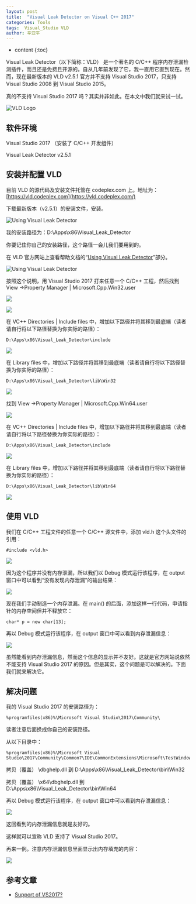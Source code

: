```yaml
---
layout: post
title:  "Visual Leak Detector on Visual C++ 2017"
categories: Tools
tags:  Visual_Studio VLD
author: 辛亚平
---
```


* content
{:toc}

Visual Leak Detector（以下简称：VLD） 是一个著名的 C/C++ 程序内存泄漏检测插件，而且还是免费且开源的。自从几年前发现了它，我一直用它直到现在。然而，现在最新版本的 VLD v2.5.1 官方并不支持 Visual Studio 2017，只支持 Visual Studio 2008 到 Visual Studio 2015。

真的不支持 Visual Studio 2017 吗？其实并非如此。在本文中我们就来试一试。

![VLD Logo](/attachment/daily/2017/1003/VLD_VC2017/VLD_Logo.png)



## 软件环境

Visual Studio 2017 （安装了 C/C++ 开发组件）

Visual Leak Detector v2.5.1

## 安装并配置 VLD

目前 VLD 的源代码及安装文件托管在 codeplex.com 上。地址为：[https://vld.codeplex.com](https://vld.codeplex.com/)

下载最新版本（v2.5.1）的安装文件，安装。

![Using Visual Leak Detector](/attachment/daily/2017/1003/VLD_VC2017/A01-01.png)


我的安装路径为：D:\Apps\x86\Visual_Leak_Detector

你要记住你自己的安装路径，这个路径一会儿我们要用到的。


在 VLD 官方网站上查看帮助文档的“[Using Visual Leak Detector](https://vld.codeplex.com/wikipage?title=Using%20Visual%20Leak%20Detector&referringTitle=Documentation)”部分。

![Using Visual Leak Detector](/attachment/daily/2017/1003/VLD_VC2017/VLD_How_to_use.png)

按照这个说明，用 Visual Studio 2017 打来任意一个 C/C++ 工程，然后找到 View ->Property Manager \| Microsoft.Cpp.Win32.user


![](/attachment/daily/2017/1003/VLD_VC2017/A01-03.png)

![](/attachment/daily/2017/1003/VLD_VC2017/A01-03_02.png)

在 VC++ Directories \| Include files 中，增加以下路径并将其移到最底端（读者请自行将以下路径替换为你实际的路径）：

```
D:\Apps\x86\Visual_Leak_Detector\include
```

![](/attachment/daily/2017/1003/VLD_VC2017/A01-06.png)

在 Library files 中，增加以下路径并将其移到最底端（读者请自行将以下路径替换为你实际的路径）：

```
D:\Apps\x86\Visual_Leak_Detector\lib\Win32
```

![](/attachment/daily/2017/1003/VLD_VC2017/A01-07.png)



找到 View ->Property Manager \| Microsoft.Cpp.Win64.user

![](/attachment/daily/2017/1003/VLD_VC2017/A01-08.png)

在 VC++ Directories \| Include files 中，增加以下路径并将其移到最底端（读者请自行将以下路径替换为你实际的路径）：

```
D:\Apps\x86\Visual_Leak_Detector\include
```

![](/attachment/daily/2017/1003/VLD_VC2017/A01-10.png)

在 Library files 中，增加以下路径并将其移到最底端（读者请自行将以下路径替换为你实际的路径）：

```
D:\Apps\x86\Visual_Leak_Detector\lib\Win64
```

![](/attachment/daily/2017/1003/VLD_VC2017/A01-12.png)


## 使用 VLD

我们在 C/C++ 工程文件的任意一个 C/C++ 源文件中，添加 vld.h 这个头文件的引用：

```
#include <vld.h>
```
![](/attachment/daily/2017/1003/VLD_VC2017/B01-01.png)

因为这个程序并没有内存泄漏，所以我们以 Debug 模式运行该程序，在 output 窗口中可以看到“没有发现内存泄漏”的输出结果：

![](/attachment/daily/2017/1003/VLD_VC2017/B01-02.png)


现在我们手动制造一个内存泄漏。在 main() 的后面，添加这样一行代码，申请指针的内存空间但并不释放它：

```
char* p = new char[13];
```

再以 Debug 模式运行该程序，在 output 窗口中可以看到内存泄漏信息：

![](/attachment/daily/2017/1003/VLD_VC2017/B03-01.png)

虽然能看到内存泄漏信息，然而这个信息的显示并不友好。这就是官方网站说依然不能支持 Visual Studio 2017 的原因。但是其实，这个问题是可以解决的。下面我们就来解决它。


## 解决问题


我的 Visual Studio 2017 的安装路径为：

```
%programfiles(x86)%\Microsoft Visual Studio\2017\Community\
```

读者注意后面换成你自己的安装路径。

从以下目录中：

```
%programfiles(x86)%\Microsoft Visual Studio\2017\Community\Common7\IDE\CommonExtensions\Microsoft\TestWindow\Extensions\CppUnitFramework
```

拷贝（覆盖） \dbghelp.dll 到 D:\Apps\x86\Visual_Leak_Detector\bin\Win32

拷贝（覆盖） \x64\dbghelp.dll 到 D:\Apps\x86\Visual_Leak_Detector\bin\Win64


再以 Debug 模式运行该程序，在 output 窗口中可以看到内存泄漏信息：

![](/attachment/daily/2017/1003/VLD_VC2017/B04-01.png)

这回看到的内存泄漏信息就是友好的。

这样就可以宣称 VLD 支持了 Visual Studio 2017。



再来一例。注意内存泄漏信息里面显示出内存填充的内容：

![](/attachment/daily/2017/1003/VLD_VC2017/B04-02.png)



## 参考文章

- [Support of VS2017? ](http://vld.codeplex.com/discussions/662076)

